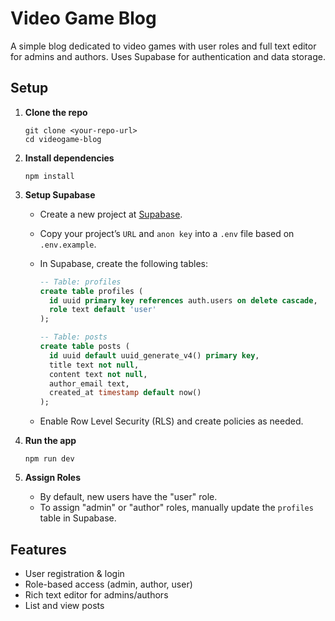 # Video Game Blog

A simple blog dedicated to video games with user roles and full text editor for admins and authors. Uses Supabase for authentication and data storage.

## Setup

1. **Clone the repo**  
   ```
   git clone <your-repo-url>
   cd videogame-blog
   ```

2. **Install dependencies**  
   ```
   npm install
   ```

3. **Setup Supabase**  
   - Create a new project at [Supabase](https://supabase.com/).
   - Copy your project’s `URL` and `anon key` into a `.env` file based on `.env.example`.
   - In Supabase, create the following tables:

     ```sql
     -- Table: profiles
     create table profiles (
       id uuid primary key references auth.users on delete cascade,
       role text default 'user'
     );

     -- Table: posts
     create table posts (
       id uuid default uuid_generate_v4() primary key,
       title text not null,
       content text not null,
       author_email text,
       created_at timestamp default now()
     );
     ```

   - Enable Row Level Security (RLS) and create policies as needed.

4. **Run the app**  
   ```
   npm run dev
   ```

5. **Assign Roles**  
   - By default, new users have the "user" role.
   - To assign "admin" or "author" roles, manually update the `profiles` table in Supabase.

## Features

- User registration & login
- Role-based access (admin, author, user)
- Rich text editor for admins/authors
- List and view posts
